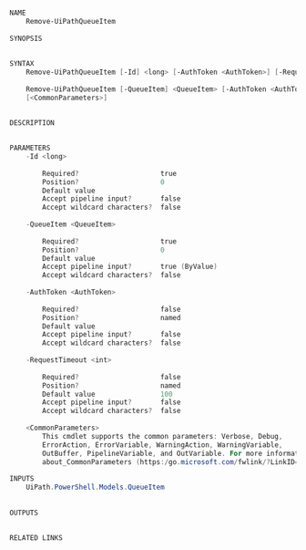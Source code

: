 ﻿```PowerShell

NAME
    Remove-UiPathQueueItem
    
SYNOPSIS
    
    
SYNTAX
    Remove-UiPathQueueItem [-Id] <long> [-AuthToken <AuthToken>] [-RequestTimeout <int>] [<CommonParameters>]
    
    Remove-UiPathQueueItem [-QueueItem] <QueueItem> [-AuthToken <AuthToken>] [-RequestTimeout <int>] 
    [<CommonParameters>]
    
    
DESCRIPTION
    

PARAMETERS
    -Id <long>
        
        Required?                    true
        Position?                    0
        Default value                
        Accept pipeline input?       false
        Accept wildcard characters?  false
        
    -QueueItem <QueueItem>
        
        Required?                    true
        Position?                    0
        Default value                
        Accept pipeline input?       true (ByValue)
        Accept wildcard characters?  false
        
    -AuthToken <AuthToken>
        
        Required?                    false
        Position?                    named
        Default value                
        Accept pipeline input?       false
        Accept wildcard characters?  false
        
    -RequestTimeout <int>
        
        Required?                    false
        Position?                    named
        Default value                100
        Accept pipeline input?       false
        Accept wildcard characters?  false
        
    <CommonParameters>
        This cmdlet supports the common parameters: Verbose, Debug,
        ErrorAction, ErrorVariable, WarningAction, WarningVariable,
        OutBuffer, PipelineVariable, and OutVariable. For more information, see 
        about_CommonParameters (https:/go.microsoft.com/fwlink/?LinkID=113216). 
    
INPUTS
    UiPath.PowerShell.Models.QueueItem
    
    
OUTPUTS
    
    
RELATED LINKS



```
